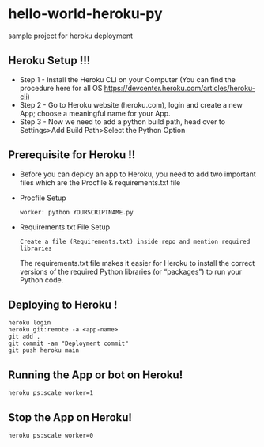 # hello-world-heroku-py
sample project for heroku deployment

Heroku Setup !!!
-----------
* Step 1 - Install the Heroku CLI on your Computer (You can find the procedure here for all OS https://devcenter.heroku.com/articles/heroku-cli)
* Step 2 - Go to Heroku website (heroku.com), login and create a new App; choose a meaningful name for your App.
* Step 3 - Now we need to add a python build path, head over to Settings>Add Build Path>Select the Python Option

Prerequisite for Heroku !!
------------------------
* Before you can deploy an app to Heroku, you need to add two important files which are the Procfile & requirements.txt file
* Procfile Setup

      worker: python YOURSCRIPTNAME.py
* Requirements.txt File Setup


      Create a file (Requirements.txt) inside repo and mention required libraries
  The requirements.txt file makes it easier for Heroku to install the correct versions of the required Python libraries (or “packages”) to run your Python code.

Deploying to Heroku !
--------------------
```
heroku login
heroku git:remote -a <app-name>
git add .
git commit -am "Deployment commit"
git push heroku main 
```

Running the App or bot on Heroku!
---------------------------------

```heroku ps:scale worker=1```

Stop the App on Heroku!
---------------------------------

```heroku ps:scale worker=0```
